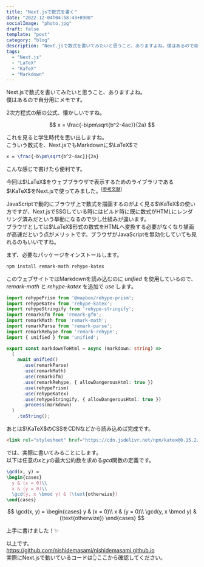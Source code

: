 ```yaml
---
title: "Next.jsで数式を書く"
date: "2022-12-04T04:58:43+0900"
socialImage: "photo.jpg"
draft: false
template: "post"
category: "blog"
description: "Next.jsで数式を書いてみたいと思うこと、ありますよね。僕はあるので自分用にメモです。"
tags:
  - "Next.js"
  - "LaTeX"
  - "KaTeX"
  - "Markdown"
---
```


Next.jsで数式を書いてみたいと思うこと、ありますよね。  
僕はあるので自分用にメモです。

2次方程式の解の公式、懐かしいですね。

$$
x = \frac{-b\pm\sqrt{b^2-4ac}}{2a}
$$

これを見ると学生時代を思い出しますね。  
こういう数式を、Next.jsでもMarkdownに$\LaTeX$で

```latex
x = \frac{-b\pm\sqrt{b^2-4ac}}{2a}
```

こんな感じで書けたら便利です。

今回は$\LaTeX$をウェブブラウザで表示するためのライブラリである$\KaTeX$をNext.jsで使ってみました。<sup>[<a target="_blank" href="https://www.amazon.co.jp/React-js%EF%BC%86Next-js%E8%B6%85%E5%85%A5%E9%96%80-%E7%AC%AC2%E7%89%88-%E6%8E%8C%E7%94%B0%E6%B4%A5%E8%80%B6%E4%B9%83-ebook/dp/B08XBNGYVH?__mk_ja_JP=%E3%82%AB%E3%82%BF%E3%82%AB%E3%83%8A&crid=1304MCUGBPN1M&keywords=next.js&qid=1670505884&sprefix=next.j%2Caps%2C195&sr=8-6&linkCode=ll1&tag=nishidemasami-22&linkId=1faf1c568d048e662fff7bffcc7794e3&language=ja_JP&ref_=as_li_ss_tl">参考文献</a>]</sup>

JavaScriptで動的にブラウザ上で数式を描画するのがよく見る$\KaTeX$の使い方ですが、Next.jsでSSGしている時にはビルド時に既に数式がHTMLにレンダリング済みだという挙動になるので少し仕組みが違います。  
ブラウザとしては$\LaTeX$形式の数式をHTMLへ変換する必要がなくなり描画が高速だという点がメリットです。ブラウザがJavaScriptを無効化していても見れるのもいいですね。

まず、必要なパッケージをインストールします。

```bash
npm install remark-math rehype-katex
```

このウェブサイトではMarkdownを読み込むのに _unified_ を使用しているので、 _remark-math_ と _rehype-katex_ を追加で _use_ します。

```typescript
import rehypePrism from '@mapbox/rehype-prism';
import rehypeKatex from 'rehype-katex';
import rehypeStringify from 'rehype-stringify';
import remarkGfm from 'remark-gfm';
import remarkMath from 'remark-math';
import remarkParse from 'remark-parse';
import remarkRehype from 'remark-rehype';
import { unified } from 'unified';

export const markdownToHtml = async (markdown: string) =>
  (
    await unified()
      .use(remarkParse)
      .use(remarkMath)
      .use(remarkGfm)
      .use(remarkRehype, { allowDangerousHtml: true })
      .use(rehypePrism)
      .use(rehypeKatex)
      .use(rehypeStringify, { allowDangerousHtml: true })
      .process(markdown)
  )
    .toString();
```

あとは$\KaTeX$のCSSをCDNなどから読み込めば完成です。

```html
<link rel="stylesheet" href="https://cdn.jsdelivr.net/npm/katex@0.15.2/dist/katex.min.css" crossOrigin="anonymous" />
```

では、実際に書いてみることにします。  
以下は任意の$x$と$y$の最大公約数を求める$gcd$関数の定義です。

```latex
\gcd(x, y) =
\begin{cases}
  y & (x = 0)\\
  x & (y = 0)\\
  \gcd(y, x \bmod y) & (\text{otherwize})
\end{cases}
```

$$
\gcd(x, y) =
\begin{cases}
  y & (x = 0)\\
  x & (y = 0)\\
  \gcd(y, x \bmod y) & (\text{otherwize})
\end{cases}
$$

上手に書けました！✨

以上です。  
<https://github.com/nishidemasami/nishidemasami.github.io>  
実際にNext.jsで動いているコードは👆ここから確認してください。
